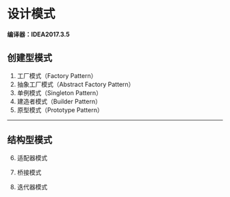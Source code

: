 # 设计模式

**编译器：IDEA2017.3.5**

## 创建型模式

1. 工厂模式（Factory Pattern）
2. 抽象工厂模式（Abstract Factory Pattern）
3. 单例模式（Singleton Pattern）
4. 建造者模式（Builder Pattern）
5. 原型模式（Prototype Pattern）

***

## 结构型模式

6. 适配器模式
7. 桥接模式



17. 迭代器模式